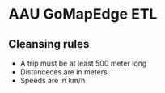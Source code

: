 # AAU GoMapEdge ETL

## Cleansing rules
- A trip must be at least 500 meter long
- Distanceces are in meters
- Speeds are in km/h